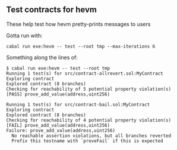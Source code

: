 ## Test contracts for hevm

These help test how hevm pretty-prints messages to users

Gotta run with:
```
cabal run exe:hevm -- test --root tmp --max-iterations 6                                                
```
Something along the lines of:

```
$ cabal run exe:hevm -- test --root tmp 
Running 1 test(s) for src/contract-allrevert.sol:MyContract
Exploring contract
Explored contract (8 branches)
Checking for reachability of 5 potential property violation(s)
[PASS] prove_add_value(address,uint256)

Running 1 test(s) for src/contract-bail.sol:MyContract
Exploring contract
Explored contract (8 branches)
Checking for reachability of 4 potential property violation(s)
[FAIL] prove_add_value(address,uint256)
Failure: prove_add_value(address,uint256)
  No reachable assertion violations, but all branches reverted
  Prefix this testname with `proveFail` if this is expected
```
